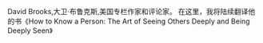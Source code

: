 
David Brooks,大卫·布鲁克斯,美国专栏作家和评论家。
在这里，我将陆续翻译他的书《How to Know a Person: The Art of Seeing Others Deeply and Being Deeply Seen》
